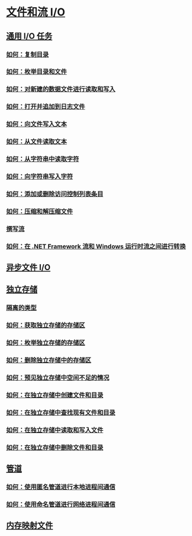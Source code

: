 # [文件和流 I/O](index.md)
## [通用 I/O 任务](common-i-o-tasks.md)
### [如何：复制目录](how-to-copy-directories.md)
### [如何：枚举目录和文件](how-to-enumerate-directories-and-files.md)
### [如何：对新建的数据文件进行读取和写入](how-to-read-and-write-to-a-newly-created-data-file.md)
### [如何：打开并追加到日志文件](how-to-open-and-append-to-a-log-file.md)
### [如何：向文件写入文本](how-to-write-text-to-a-file.md)
### [如何：从文件读取文本](how-to-read-text-from-a-file.md)
### [如何：从字符串中读取字符](how-to-read-characters-from-a-string.md)
### [如何：向字符串写入字符](how-to-write-characters-to-a-string.md)
### [如何：添加或删除访问控制列表条目](how-to-add-or-remove-access-control-list-entries.md)
### [如何：压缩和解压缩文件](how-to-compress-and-extract-files.md)
### [撰写流](composing-streams.md)
### [如何：在 .NET Framework 流和 Windows 运行时流之间进行转换](how-to-convert-between-dotnet-streams-and-winrt-streams.md)
## [异步文件 I/O](asynchronous-file-i-o.md)
## [独立存储](isolated-storage.md)
### [隔离的类型](types-of-isolation.md)
### [如何：获取独立存储的存储区](how-to-obtain-stores-for-isolated-storage.md)
### [如何：枚举独立存储的存储区](how-to-enumerate-stores-for-isolated-storage.md)
### [如何：删除独立存储中的存储区](how-to-delete-stores-in-isolated-storage.md)
### [如何：预见独立存储中空间不足的情况](how-to-anticipate-out-of-space-conditions-with-isolated-storage.md)
### [如何：在独立存储中创建文件和目录](how-to-create-files-and-directories-in-isolated-storage.md)
### [如何：在独立存储中查找现有文件和目录](how-to-find-existing-files-and-directories-in-isolated-storage.md)
### [如何：在独立存储中读取和写入文件](how-to-read-and-write-to-files-in-isolated-storage.md)
### [如何：在独立存储中删除文件和目录](how-to-delete-files-and-directories-in-isolated-storage.md)
## [管道](pipe-operations.md)
### [如何：使用匿名管道进行本地进程间通信](how-to-use-anonymous-pipes-for-local-interprocess-communication.md)
### [如何：使用命名管道进行网络进程间通信](how-to-use-named-pipes-for-network-interprocess-communication.md)
## [内存映射文件](memory-mapped-files.md)
